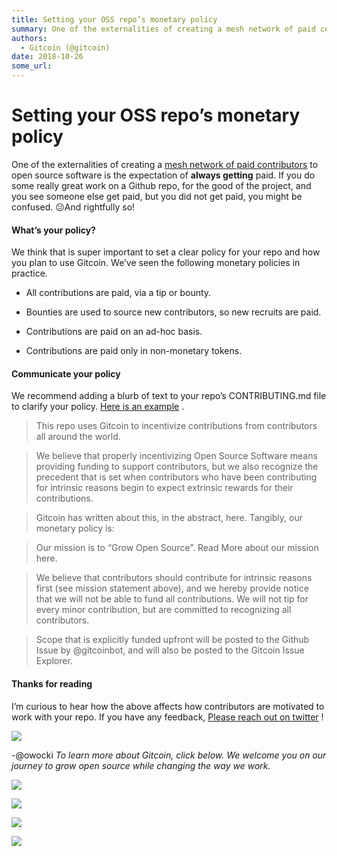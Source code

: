 ```yaml
---
title: Setting your OSS repo’s monetary policy
summary: One of the externalities of creating a mesh network of paid contributors to open source software is the expectation of always getting paid. If you do some really great work on a Github repo, for the good of the project, and you see someone else get paid, but you did not get paid, you might be confused. 😕And rightfully so! What’s your policy? We think that is super important to set a clear policy for your repo and how you plan to use Gitcoin. We’ve seen the following monetary policies in practic
authors:
  - Gitcoin (@gitcoin)
date: 2018-10-26
some_url: 
---
```


# Setting your OSS repo’s monetary policy



One of the externalities of creating a [mesh network of paid contributors](https://medium.com/gitcoin/how-to-buidl-a-mesh-network-of-human-beings-a5293ecca60a) to open source software is the expectation of **always getting** paid. If you do some really great work on a Github repo, for the good of the project, and you see someone else get paid, but you did not get paid, you might be confused. 😕And rightfully so!

#### What’s your policy?
We think that is super important to set a clear policy for your repo and how you plan to use Gitcoin. We’ve seen the following monetary policies in practice.

 * All contributions are paid, via a tip or bounty.

 * Bounties are used to source new contributors, so new recruits are paid.

 * Contributions are paid on an ad-hoc basis.

 * Contributions are paid only in non-monetary tokens.

#### Communicate your policy
We recommend adding a blurb of text to your repo’s CONTRIBUTING.md file to clarify your policy. [Here is an example](https://github.com/gitcoinco/web/blob/master/docs/CONTRIBUTING.md#monetization-policy) .
> This repo uses Gitcoin to incentivize contributions from contributors all around the world.

> We believe that properly incentivizing Open Source Software means providing funding to support contributors, but we also recognize the precedent that is set when contributors who have been contributing for intrinsic reasons begin to expect extrinsic rewards for their contributions.

> Gitcoin has written about this, in the abstract, here. Tangibly, our monetary policy is:

> Our mission is to “Grow Open Source”. Read More about our mission here.

> We believe that contributors should contribute for intrinsic reasons first (see mission statement above), and we hereby provide notice that we will not be able to fund all contributions. We will not tip for every minor contribution, but are committed to recognizing all contributors.

> Scope that is explicitly funded upfront will be posted to the Github Issue by @gitcoinbot, and will also be posted to the Gitcoin Issue Explorer.

#### Thanks for reading
I’m curious to hear how the above affects how contributors are motivated to work with your repo. If you have any feedback, [Please reach out on twitter](https://twitter.coml/owocki) !

![](https://cdn-images-1.medium.com/max/1600/1*GNHd6dawazVE4pbFAvuzTw.jpeg)

-@owocki
 _To learn more about Gitcoin, click below. We welcome you on our journey to grow open source while changing the way we work._ 

![](https://cdn-images-1.medium.com/max/800/1*TC1lWxus2VmUHHNMBVOl6w.png)


![](https://cdn-images-1.medium.com/max/800/1*xESKfkc75BrIcLabfL9jsg.png)


![](https://cdn-images-1.medium.com/max/800/1*ucjf2r_4nXDqedGjdiRSyw.png)


![](https://cdn-images-1.medium.com/max/1600/1*91GgdFbhUB1Ggl_Mysnqog.png)

